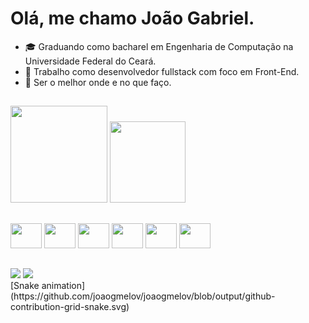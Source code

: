 # Olá, me chamo João Gabriel.
- 🎓 Graduando como bacharel em Engenharia de Computação na Universidade Federal do Ceará.
- 🔭 Trabalho como desenvolvedor fullstack com foco em Front-End.
- 🎯 Ser o melhor onde e no que faço.
##
<!-- <a href="https://github.com/joaogmelov"> -->
<div>
  <img height="155em" src="https://github-readme-stats.vercel.app/api?username=joaogmelo&show_icons=true&theme=cobalt&include_all_commits=true&count_private=true">
  <img height="130em" width="49%" src="https://github-readme-stats.vercel.app/api/top-langs/?username=joaogmelov&layout=compact&langs_count=7&theme=cobalt">
</div>

##

<div width="30%">
  <img height="40" width="50" src="https://cdn.jsdelivr.net/gh/devicons/devicon/icons/html5/html5-original.svg" />
  <img height="40" width="50" src="https://cdn.jsdelivr.net/gh/devicons/devicon/icons/css3/css3-original.svg" /> 
  <img height="40" width="50" src="https://cdn.jsdelivr.net/gh/devicons/devicon/icons/typescript/typescript-original.svg" />
  <img height="40" width="50" src="https://cdn.jsdelivr.net/gh/devicons/devicon/icons/react/react-original.svg" />
  <img height="40" width="50" src="https://cdn.jsdelivr.net/gh/devicons/devicon/icons/nodejs/nodejs-original.svg" />    
  <img height="40" width="50" src="https://cdn.jsdelivr.net/gh/devicons/devicon/icons/jest/jest-plain.svg" />
</div>

##

<div>
  <a href="https://www.linkedin.com/in/gabriel-melov/" target="_blank" rel="noopener"><img src="https://img.shields.io/badge/LinkedIn-0077B5?style=for-the-badge&logo=linkedin&logoColor=white"></a>
  <a href="mailto:gabrielmelovsc@gmail.com" target="_blank" rel="noopener"><img src="https://img.shields.io/badge/Gmail-D14836?style=for-the-badge&logo=gmail&logoColor=white"></a>
</div>
[Snake animation](https://github.com/joaogmelov/joaogmelov/blob/output/github-contribution-grid-snake.svg)
